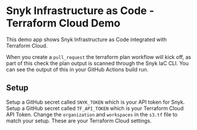 # Snyk Infrastructure as Code - Terraform Cloud Demo

This demo app shows Snyk Infrastructure as Code integrated with Terraform Cloud.

When you create a `pull_request` the terraform plan workflow will kick off, as part of this check the plan output is scanned through the Snyk IaC CLI.
You can see the output of this in your GitHub Actions build run.

## Setup

Setup a GitHub secret called `SNYK_TOKEN` which is your API token for Snyk.
Setup a GitHub secret called `TF_API_TOKEN` which is your Terraform Cloud API Token.
Change the `organization` and `workspaces` in the `s3.tf` file to match your setup. These are your Terraform Cloud settings.

